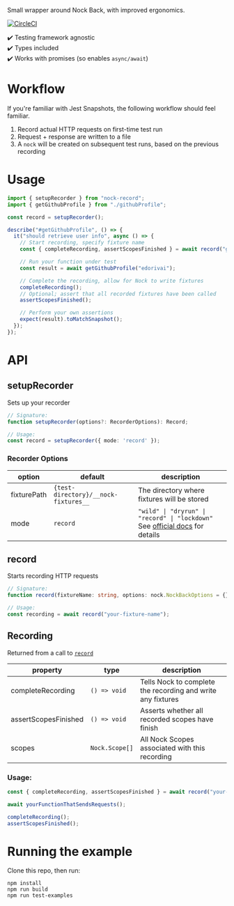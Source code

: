 Small wrapper around Nock Back, with improved ergonomics.

[![CircleCI](https://circleci.com/gh/edorivai/nock-record/tree/master.svg?style=svg&circle-token=e84f248ce8a4f263e4eab44af027f57681a26880)](https://circleci.com/gh/edorivai/nock-record/tree/master)


:heavy_check_mark: Testing framework agnostic  
:heavy_check_mark: Types included  
:heavy_check_mark: Works with promises (so enables `async/await`)

# Workflow

If you're familiar with Jest Snapshots, the following workflow should feel familiar.

1. Record actual HTTP requests on first-time test run
2. Request + response are written to a file
3. A `nock` will be created on subsequent test runs, based on the previous recording

# Usage

```js
import { setupRecorder } from "nock-record";
import { getGithubProfile } from "./githubProfile";

const record = setupRecorder();

describe("#getGithubProfile", () => {
  it("should retrieve user info", async () => {
    // Start recording, specify fixture name
    const { completeRecording, assertScopesFinished } = await record("github-edorivai");

    // Run your function under test
    const result = await getGithubProfile("edorivai");

    // Complete the recording, allow for Nock to write fixtures
    completeRecording();
    // Optional; assert that all recorded fixtures have been called
    assertScopesFinished();

    // Perform your own assertions
    expect(result).toMatchSnapshot();
  });
});
```

# API

## setupRecorder

Sets up your recorder

```ts
// Signature:
function setupRecorder(options?: RecorderOptions): Record;

// Usage:
const record = setupRecorder({ mode: 'record' });
```

### Recorder Options

option|default|description
---|---|---
fixturePath|`{test-directory}/__nock-fixtures__`|The directory where fixtures will be stored
mode|`record`|`"wild" \| "dryrun" \| "record" \| "lockdown"` See [official docs](https://github.com/node-nock/nock#modes) for details

## record

Starts recording HTTP requests



```ts
// Signature:
function record(fixtureName: string, options: nock.NockBackOptions = {}): Promise<Recording>;

// Usage:
const recording = await record("your-fixture-name");
```

## Recording

Returned from a call to [`record`](#record)

 property | type | description
----------|------|-------------
completeRecording | `() => void` | Tells Nock to complete the recording and write any fixtures
assertScopesFinished | `() => void` | Asserts whether all recorded scopes have finish
scopes | `Nock.Scope[]` | All Nock Scopes associated with this recording

### Usage:

```ts
const { completeRecording, assertScopesFinished } = await record("your-fixture-name");

await yourFunctionThatSendsRequests();

completeRecording();
assertScopesFinished();
```

# Running the example

Clone this repo, then run:

```
npm install
npm run build
npm run test-examples
```

